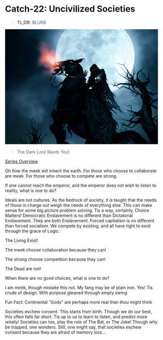# Catch-22: Uncivilized Societies

> **TL;DR**: BLURB

![A Beggar Knight on a Flaming Steed beneath the moon points at YOU!](/docs/catch_22/images/uncivilized_societies_banner.jpg)
> The Dark Lord Wants You!

[Series Overview](https://medium.com/@bankoga/catch-22-overview-of-an-anthological-pedestal-66458dfb5c1d)

Oh how the meek will inherit the earth. For those who choose to collaborate are meek. For those who choose to compete are strong.

If one cannot reach the emperor, and the emperor does not wish to listen to reality, what is one to do?

Ideals are not cultures. As the bedrock of society, it is taught that the needs of those in charge out weigh the needs of everything else. This can make sense for some big picture problem solving. Tis a way, certainly. Choice Matters! Democratic Enslavement is no different than Dictatorial Enslavement. They are both Enslavement. Forced capitalism is no different than forced socialism. We compete by existing, and all have right to exist through the grace of Logic.

The Living Exist!

The meek choose collaboration because they can!

The strong choose competition because they can!

The Dead are not!

When there are no good choices, what is one to do?

I am meek, though mistake this not. My fang may be of plain iron. Yes! Tis crude of design. With purpose gleaned through empty swing

Fun Fact: Continental "Gods" are perhaps more real than thou might think

Societies eschew consent. This starts from birth. Though we do our best, this often falls far short. Tis up to us to learn to listen, and predict more wisely! Societies can too, play the role of The Bat, or The Joke! Though why be trapped, one wonders. Still, one might say, that societies eschew consent because they are afraid of memory loss...